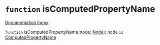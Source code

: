 # `function` isComputedPropertyName

[Documentation Index](../README.md)

`function` isComputedPropertyName(node: [Node](../private.interface.Node/README.md)): node `is` [ComputedPropertyName](../private.interface.ComputedPropertyName/README.md)